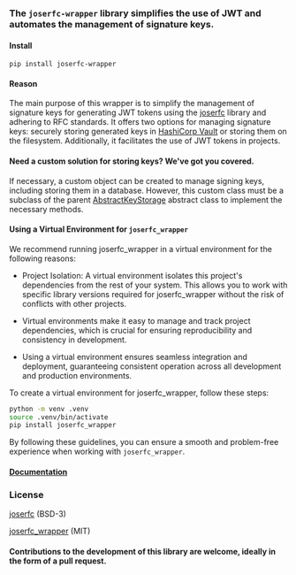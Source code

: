 ### The `joserfc-wrapper` library simplifies the use of JWT and automates the management of signature keys.

#### Install
`pip install joserfc-wrapper`

#### Reason

The main purpose of this wrapper is to simplify the management of signature keys for generating JWT tokens using the [joserfc]((https://github.com/authlib/joserfc)) library and adhering to RFC standards. It offers two options for managing signature keys: securely storing generated keys in [HashiCorp Vault](https://github.com/hvac/hvac) or storing them on the filesystem. Additionally, it facilitates the use of JWT tokens in projects.

#### Need a custom solution for storing keys? We've got you covered.

If necessary, a custom object can be created to manage signing keys, including storing them in a database. However, this custom class must be a subclass of the parent [AbstractKeyStorage](https://github.com/heximcz/joserfc-wrapper/blob/main/joserfc_wrapper/AbstractKeyStorage.py) abstract class to implement the necessary methods.

#### Using a Virtual Environment for `joserfc_wrapper`
We recommend running joserfc_wrapper in a virtual environment for the following reasons:

- Project Isolation: A virtual environment isolates this project's dependencies from the rest of your system. This allows you to work with specific library versions required for joserfc_wrapper without the risk of conflicts with other projects.

- Virtual environments make it easy to manage and track project dependencies, which is crucial for ensuring reproducibility and consistency in development.

- Using a virtual environment ensures seamless integration and deployment, guaranteeing consistent operation across all development and production environments.

To create a virtual environment for joserfc_wrapper, follow these steps:
```bash
python -m venv .venv
source .venv/bin/activate
pip install joserfc_wrapper
```
By following these guidelines, you can ensure a smooth and problem-free experience when working with `joserfc_wrapper`.

#### [Documentation](https://github.com/heximcz/joserfc-wrapper/blob/main/docs/index.md)

### License

[joserfc](https://github.com/authlib/joserfc?tab=readme-ov-file#license) (BSD-3)

[joserfc_wrapper](./LICENSE) (MIT)

#### Contributions to the development of this library are welcome, ideally in the form of a pull request.
